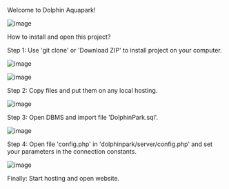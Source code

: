 Welcome to Dolphin Aquapark!

![image](https://github.com/gaspacho2103/dolphinpark/assets/130499580/0d124be2-b3bf-4e5f-bdd6-6f225859a3c6)


How to install and open this project?

Step 1:
  Use 'git clone' or 'Download ZIP' to install project on your computer.

  ![image](https://github.com/gaspacho2103/dolphinpark/assets/130499580/54284ae5-b03e-411b-bb6e-6bdb6ab79aa1)


  ![image](https://github.com/gaspacho2103/dolphinpark/assets/130499580/8170d925-51fc-43d0-8870-802eb5356ed5)

Step 2:
  Copy files and put them on any local hosting.

  ![image](https://github.com/gaspacho2103/dolphinpark/assets/130499580/b6bef858-2fe1-4d89-82e3-3d677c127431)

Step 3:
  Open DBMS and import file 'DolphinPark.sql'.

  ![image](https://github.com/gaspacho2103/dolphinpark/assets/130499580/3a8f4c45-26e2-4365-b967-48193aecc692)

Step 4:
  Open file 'config.php' in 'dolphinpark/server/config.php' and set your parameters in the connection constants.

  ![image](https://github.com/gaspacho2103/dolphinpark/assets/130499580/2205c027-dbb3-4bc9-b20c-0391df6aa87c)


Finally:
  Start hosting and open website.
  

